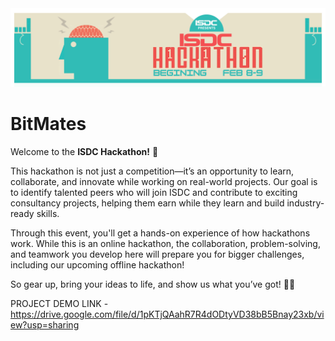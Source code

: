 <img src="ISDC Hackathon.png" />

# BitMates

Welcome to the **ISDC Hackathon!** 🚀

This hackathon is not just a competition—it’s an opportunity to learn, collaborate, and innovate while working on real-world projects. Our goal is to identify talented peers who will join ISDC and contribute to exciting consultancy projects, helping them earn while they learn and build industry-ready skills.

Through this event, you'll get a hands-on experience of how hackathons work. While this is an online hackathon, the collaboration, problem-solving, and teamwork you develop here will prepare you for bigger challenges, including our upcoming offline hackathon!

So gear up, bring your ideas to life, and show us what you’ve got! 🚀🔥

PROJECT DEMO LINK - https://drive.google.com/file/d/1pKTjQAahR7R4dODtyVD38bB5Bnay23xb/view?usp=sharing
